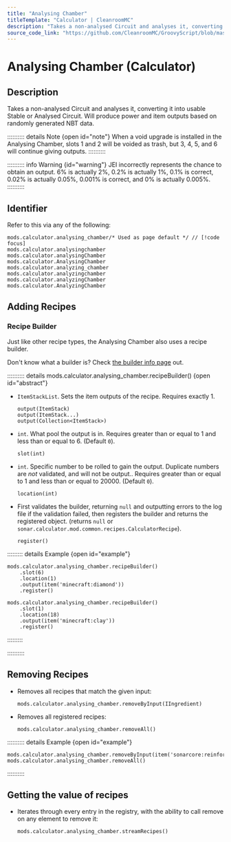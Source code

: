 ```yaml
---
title: "Analysing Chamber"
titleTemplate: "Calculator | CleanroomMC"
description: "Takes a non-analysed Circuit and analyses it, converting it into usable Stable or Analysed Circuit. Will produce power and item outputs based on randomly generated NBT data."
source_code_link: "https://github.com/CleanroomMC/GroovyScript/blob/master/src/main/java/com/cleanroommc/groovyscript/compat/mods/calculator/AnalysingChamber.java"
---
```


# Analysing Chamber (Calculator)

## Description

Takes a non-analysed Circuit and analyses it, converting it into usable Stable or Analysed Circuit. Will produce power and item outputs based on randomly generated NBT data.

:::::::::: details Note {open id="note"}
When a void upgrade is installed in the Analysing Chamber, slots 1 and 2 will be voided as trash, but 3, 4, 5, and 6 will continue giving outputs.
::::::::::

:::::::::: info Warning {id="warning"}
JEI incorrectly represents the chance to obtain an output. 6% is actually 2%, 0.2% is actually 1%, 0.1% is correct, 0.02% is actually 0.05%, 0.001% is correct, and 0% is actually 0.005%.
::::::::::

## Identifier

Refer to this via any of the following:

```groovy:no-line-numbers {1}
mods.calculator.analysing_chamber/* Used as page default */ // [!code focus]
mods.calculator.analysingchamber
mods.calculator.analysingChamber
mods.calculator.AnalysingChamber
mods.calculator.analyzing_chamber
mods.calculator.analyzingchamber
mods.calculator.analyzingChamber
mods.calculator.AnalyzingChamber
```


## Adding Recipes

### Recipe Builder

Just like other recipe types, the Analysing Chamber also uses a recipe builder.

Don't know what a builder is? Check [the builder info page](../../groovy/builder.md) out.

:::::::::: details mods.calculator.analysing_chamber.recipeBuilder() {open id="abstract"}
- `ItemStackList`. Sets the item outputs of the recipe. Requires exactly 1.

    ```groovy:no-line-numbers
    output(ItemStack)
    output(ItemStack...)
    output(Collection<ItemStack>)
    ```

- `int`. What pool the output is in. Requires greater than or equal to 1 and less than or equal to 6. (Default `0`).

    ```groovy:no-line-numbers
    slot(int)
    ```

- `int`. Specific number to be rolled to gain the output. Duplicate numbers are *not* validated, and will not be output.. Requires greater than or equal to 1 and less than or equal to 20000. (Default `0`).

    ```groovy:no-line-numbers
    location(int)
    ```

- First validates the builder, returning `null` and outputting errors to the log file if the validation failed, then registers the builder and returns the registered object. (returns `null` or `sonar.calculator.mod.common.recipes.CalculatorRecipe`).

    ```groovy:no-line-numbers
    register()
    ```

::::::::: details Example {open id="example"}
```groovy:no-line-numbers
mods.calculator.analysing_chamber.recipeBuilder()
    .slot(6)
    .location(1)
    .output(item('minecraft:diamond'))
    .register()

mods.calculator.analysing_chamber.recipeBuilder()
    .slot(1)
    .location(18)
    .output(item('minecraft:clay'))
    .register()
```

:::::::::

::::::::::

## Removing Recipes

- Removes all recipes that match the given input:

    ```groovy:no-line-numbers
    mods.calculator.analysing_chamber.removeByInput(IIngredient)
    ```

- Removes all registered recipes:

    ```groovy:no-line-numbers
    mods.calculator.analysing_chamber.removeAll()
    ```

:::::::::: details Example {open id="example"}
```groovy:no-line-numbers
mods.calculator.analysing_chamber.removeByInput(item('sonarcore:reinforceddirtblock'))
mods.calculator.analysing_chamber.removeAll()
```

::::::::::

## Getting the value of recipes

- Iterates through every entry in the registry, with the ability to call remove on any element to remove it:

    ```groovy:no-line-numbers
    mods.calculator.analysing_chamber.streamRecipes()
    ```
